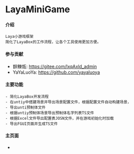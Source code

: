 # LayaMiniGame

#### 介绍

    Laya小游戏框架
    简化了LayaBox的工作流程，让各个工具使用更加方便。

#### 参与贡献

- 辥觻瓭: https://gitee.com/lxqAxld_admin
- YaYaLuoYa: https://github.com/yayaluoya

#### 主要功能
    - 简化LayaBox开发流程
    - 在untiy中搭建场景并导出场景配置文件，根据配置文件自动构建场景，
    - 导出unti预制体文件
    - 根据untiy预制体场景导出预制体名字列表TS文件
    - 根据Excel文件导出配置表JOSN文件，并在游戏初始化时加载
    - 导出FGUI页面并生成TS文件

#### 主页面
  - 
